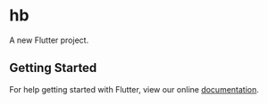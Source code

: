 # hb

A new Flutter project.

## Getting Started

For help getting started with Flutter, view our online
[documentation](https://flutter.io/).
